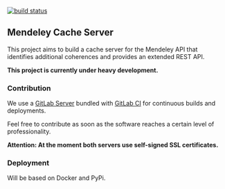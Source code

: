 [![build status](https://gitlab-ci.kohn.io/projects/19/status.png?ref=master)](https://gitlab-ci.kohn.io/projects/19?ref=master)

## Mendeley Cache Server

This project aims to build a cache server for the Mendeley API that identifies additional coherences and provides an extended REST API.

**This project is currently under heavy development.**


### Contribution

We use a [GitLab Server](https://gitlab.kohn.io/ankoh/mendeley-cache-server) bundled with [GitLab CI](https://gitlab-ci.kohn.io/projects/19) for continuous builds and deployments.

Feel free to contribute as soon as the software reaches a certain level of professionality.

**Attention: At the moment both servers use self-signed SSL certificates.**


### Deployment

Will be based on Docker and PyPi.
